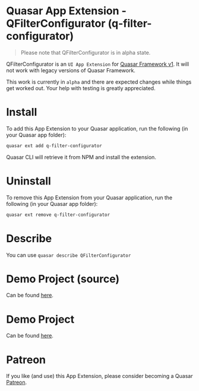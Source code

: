 Quasar App Extension - QFilterConfigurator (q-filter-configurator)
===

> Please note that QFilterConfigurator is in alpha state.

QFilterConfigurator is an `UI App Extension` for [Quasar Framework v1](https://quasar.dev/). It will not work with legacy versions of Quasar Framework.

This work is currently in `alpha` and there are expected changes while things get worked out. Your help with testing is greatly appreciated.

# Install
To add this App Extension to your Quasar application, run the following (in your Quasar app folder):
```bash
quasar ext add q-filter-configurator
```
Quasar CLI will retrieve it from NPM and install the extension.

# Uninstall
To remove this App Extension from your Quasar application, run the following (in your Quasar app folder):
```bash
quasar ext remove q-filter-configurator
```

# Describe
You can use `quasar describe QFilterConfigurator`

# Demo Project (source)
Can be found [here](https://github.com/heartbeatLV/app-extension-q-filter-configurator/tree/master/demo).

# Demo Project
Can be found [here](https://heartbeatLV.github.io/app-extension-q-filter-configurator).

# Patreon
If you like (and use) this App Extension, please consider becoming a Quasar [Patreon](https://www.patreon.com/quasarframework).
